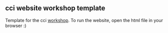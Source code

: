 ## cci website workshop template

Template for the cci [workshop](https://wiki.cci.arts.ac.uk/books/how-to-guides/page/making-websites-and-putting-them-online). To run the website, open the html file in your browser :)
